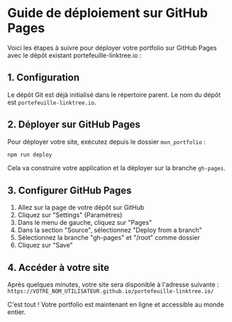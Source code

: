 # Guide de déploiement sur GitHub Pages

Voici les étapes à suivre pour déployer votre portfolio sur GitHub Pages avec le dépôt existant portefeuille-linktree.io :

## 1. Configuration

Le dépôt Git est déjà initialisé dans le répertoire parent. Le nom du dépôt est `portefeuille-linktree.io`.

## 2. Déployer sur GitHub Pages

Pour déployer votre site, exécutez depuis le dossier `mon_portfolio` :

```bash
npm run deploy
```

Cela va construire votre application et la déployer sur la branche `gh-pages`.

## 3. Configurer GitHub Pages

1. Allez sur la page de votre dépôt sur GitHub
2. Cliquez sur "Settings" (Paramètres)
3. Dans le menu de gauche, cliquez sur "Pages"
4. Dans la section "Source", sélectionnez "Deploy from a branch"
5. Sélectionnez la branche "gh-pages" et "/root" comme dossier
6. Cliquez sur "Save"

## 4. Accéder à votre site

Après quelques minutes, votre site sera disponible à l'adresse suivante :
`https://VOTRE_NOM_UTILISATEUR.github.io/portefeuille-linktree.io/`

C'est tout ! Votre portfolio est maintenant en ligne et accessible au monde entier. 
